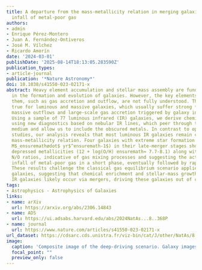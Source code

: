 ```yaml
---
title: A departure from the mass-metallicity relation in merging galaxies due to an
  infall of metal-poor gas
authors:
- admin
- Enrique Pérez-Montero
- Juan A. Fernández-Ontiveros
- José M. Vílchez
- ́Ricardo Amorín
date: '2024-03-01'
publishDate: '2025-08-14T18:13:05.283590Z'
publication_types:
- article-journal
publication: '*Nature Astronomy*'
doi: 10.1038/s41550-023-02171-x
abstract: Heavy element accumulation and stellar mass assembly are fundamental processes
  in the formation and evolution of galaxies. However, the key elements that govern
  them, such as gas accretion and outflow, are not fully understood. This is especially
  true for luminous and massive galaxies, which usually suffer strong feedback as
  massive outflows and large-scale gas accretion triggered by galaxy interactions.
  Using a sample of 77 luminous infrared (IR) galaxies, we derive chemical abundances
  using new diagnostics based on nebular IR lines, which peer through their dusty
  medium and allow us to include the obscured metals. In contrast to optically based
  studies, our analysis reveals that most luminous IR galaxies remain close to the
  mass-metallicity relation. Four galaxies with extreme star formation rates (>60
  M$_ensuremathødot$ yr$^ensuremath-1$) in their late-merger stages show strongly
  depressed metallicities (12 + log(O/H) ensuremath≈ 7.7-8.1) along with solar-like
  N/O ratios, indicative of gas mixing processes and suggesting the action of massive
  infall of metal-poor gas in a short phase, eventually followed by rapid enrichment.
  These results challenge the classical gas equilibrium scenario applied to main-sequence
  galaxies, suggesting that chemical enrichment and stellar-mass growth in luminous
  IR galaxies likely occur via mergers, driving these galaxies out of chemical equilibrium.
tags:
- Astrophysics - Astrophysics of Galaxies
links:
- name: arXiv
  url: https://arxiv.org/abs/2306.14843
- name: ADS
  url: https://ui.adsabs.harvard.edu/abs/2024NatAs...8..368P
- name: journal
  url: https://www.nature.com/articles/s41550-023-02171-x
url_dataset: https://cdsarc.cds.unistra.fr/viz-bin/cat/J/other/NatAs/8.368
image:
  caption: 'Composite image of the deep-driving scenario. Galaxy images taken from HST observations'
  focal_point: ""
  preview_only: false
---
```


